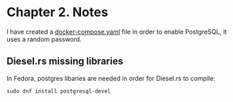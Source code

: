 # Chapter 2. Notes

I have created a [docker-compose.yaml](docker-compose.yaml) file in order to enable PostgreSQL, it uses a random password.

## Diesel.rs missing libraries

In Fedora, postgres libaries are needed in order for Diesel.rs to compile:

`sudo dnf install postgresql-devel`
